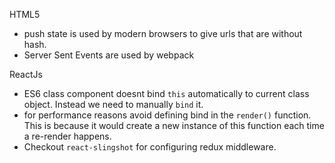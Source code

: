 HTML5
* push state is used by modern browsers to give urls that are without hash.
* Server Sent Events are used by webpack

ReactJs
* ES6 class component doesnt bind `this` automatically to current class object. Instead we need to manually `bind` it.
* for performance reasons avoid defining bind in the `render()` function. This is because it would create a new instance of this function each time a re-render happens.
* Checkout `react-slingshot` for configuring redux middleware.
